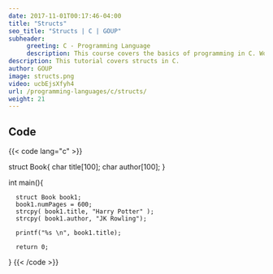 ```yaml
---
date: 2017-11-01T00:17:46-04:00
title: "Structs"
seo_title: "Structs | C | GOUP"
subheader:
     greeting: C - Programming Language
     description: This course covers the basics of programming in C. Work your way through the videos/articles and I'll teach you everything you need to know to start your programming journey!
description: This tutorial covers structs in C.
author: GOUP
image: structs.png
video: ucbEjsXfyh4
url: /programming-languages/c/structs/
weight: 21
---
```


## Code

{{< code lang="c" >}}

struct Book{
     char title[100];
     char author[100];
}

int main(){

      struct Book book1;
      book1.numPages = 600;
      strcpy( book1.title, "Harry Potter" );
      strcpy( book1.author, "JK Rowling");

      printf("%s \n", book1.title);

      return 0;
}
{{< /code >}}